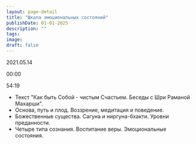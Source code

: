 ```yaml
---
layout: page-detail
title: "Шкала эмоциональных состояний"
publishDate: 01-01-2025
description: ""
tags:
image:
draft: false
---
```


2021.05.14

00:00 

54:19 

* Текст "Как быть Собой - чистым Счастьем. Беседы с Шри Раманой Махарши".
* Основа, путь и плод. Воззрение, медитация и поведение.
* Божественные существа. Сагуна и ниргуна-бхакти. Уровни преданности.
* Четыре типа сознания. Воспитание веры. Эмоциональные состояния.

  
